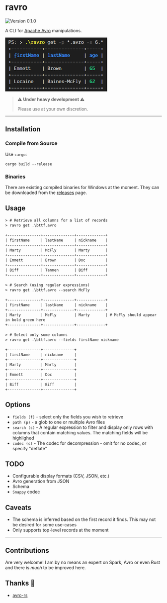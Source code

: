 # ravro

![Version 0.1.0](https://img.shields.io/badge/version-0.1.0-green.svg)

A CLI for [Apache Avro](https://avro.apache.org/) manipulations.

![Screenshot](./assets/image.png)

> **⚠ Under heavy development ⚠**
>
> Please use at your own discretion.

---

## Installation

### Compile from Source

Use `cargo`:

```
cargo build --release
```

### Binaries

There are existing compiled binaries for Windows at the moment.
They can be downloaded from the [releases](https://github.com/guywald1/ravro/releases) page.

## Usage

```shell
> # Retrieve all columns for a list of records
> ravro get .\bttf.avro

+---------------+--------------+-------------+
| firstName     | lastName     | nickname    |
+---------------+--------------+-------------+
| Marty         | McFly        | Marty       |
+---------------+--------------+-------------+
| Emmett        | Brown        | Doc         |
+---------------+--------------+-------------+
| Biff          | Tannen       | Biff        |
+---------------+--------------+-------------+

> # Search (using regular expressions)
> ravro get .\bttf.avro --search McFly

+---------------+--------------+-------------+
| firstName     | lastName     | nickname    |
+---------------+--------------+-------------+
| Marty         | McFly        | Marty       | # McFly should appear in bold green here
+---------------+--------------+-------------+

> # Select only some columns
> ravro get .\bttf.avro --fields firstName nickname

+---------------+--------------+
| firstName     | nickname     |
+---------------+--------------+
| Marty         | Marty        |
+---------------+--------------+
| Emmett        | Doc          |
+---------------+--------------+
| Biff          | Biff         |
+---------------+--------------+
```

## Options

- `fields (f)` - select only the fields you wish to retrieve
- `path (p)` - a glob to one or multiple Avro files
- `search (s)` - A regular expression to filter and display only rows with columns that contain matching values. The matching fields will be highlighed
- `codec (c)` - The codec for decompression - omit for no codec, or specify "deflate"

## TODO

- Configurable display formats (CSV, JSON, etc.)
- Avro generation from JSON
- Schema
- `Snappy` codec

## Caveats

- The schema is inferred based on the first record it finds. This may not be desired for some use-cases
- Only supports top-level records at the moment

---

## Contributions

Are very welcome! I am by no means an expert on Spark, Avro or even Rust and there is _much_ to be improved here.


## Thanks 🙏

- [avro-rs](https://github.com/flavray/avro-rs)
